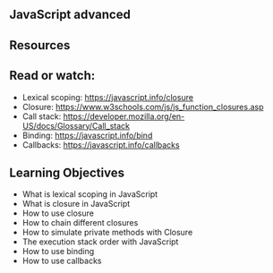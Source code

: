## JavaScript advanced

## Resources
## Read or watch:

- Lexical scoping: https://javascript.info/closure
- Closure: https://www.w3schools.com/js/js_function_closures.asp
- Call stack: https://developer.mozilla.org/en-US/docs/Glossary/Call_stack
- Binding: https://javascript.info/bind
- Callbacks: https://javascript.info/callbacks
## Learning Objectives
- What is lexical scoping in JavaScript
- What is closure in JavaScript
- How to use closure
- How to chain different closures
- How to simulate private methods with Closure
- The execution stack order with JavaScript
- How to use binding
- How to use callbacks